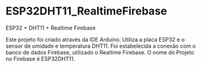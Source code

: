 # ESP32DHT11_RealtimeFirebase
ESP32 + DHT11 + Realtime Firebase

Este projeto foi criado através da IDE Arduino.
Utiliza a placa ESP32 e o sensor de umidade e temperatura DHT11.
Foi estabelecida a conexão com o banco de dados Firebase, utilizado o Realtime Firebase.
O nome do Projeto no Firebase é ESP32DHT11.
